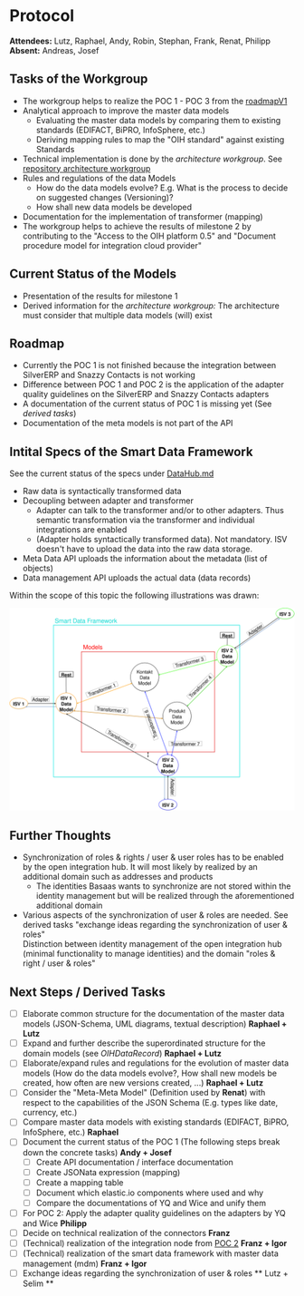 # Protocol
**Attendees:** Lutz, Raphael, Andy, Robin, Stephan, Frank, Renat, Philipp
**Absent:** Andreas, Josef

## Tasks of the Workgroup
- The workgroup helps to realize the POC 1 - POC 3 from the [roadmapV1](https://github.com/openintegrationhub/Architecture/blob/roadmap/Roadmap/RoadmapV1.md)
- Analytical approach to improve the master data models
  - Evaluating the master data models by comparing them to existing standards (EDIFACT, BiPRO, InfoSphere, etc.)
  - Deriving mapping rules to map the "OIH standard" against existing Standards
- Technical implementation is done by the _architecture workgroup_. See [repository architecture workgroup](https://github.com/openintegrationhub/Architecture)
- Rules and regulations of the data Models
  - How do the data models evolve? E.g. What is the process to decide on suggested changes (Versioning)?
  - How shall new data models be developed
- Documentation for the implementation of transformer (mapping)  
- The workgroup helps to achieve the results of milestone 2 by contributing to the "Access to the OIH platform 0.5" and "Document procedure model for integration cloud provider"

## Current Status of the Models
- Presentation of the results for milestone 1
- Derived information for the _architecture workgroup:_ The architecture must consider that multiple data models (will) exist

## Roadmap
- Currently the POC 1 is not finished because the integration between SilverERP and Snazzy Contacts is not working
- Difference between POC 1 and POC 2 is the application of the adapter quality guidelines on the SilverERP and Snazzy Contacts adapters
- A documentation of the current status of POC 1 is missing yet (See _derived tasks_)
- Documentation of the meta models is not part of the API

## Intital Specs of the Smart Data Framework
See the current status of the specs under [DataHub.md](https://github.com/openintegrationhub/Microservices/blob/datahub_specs/DataHub.md)

- Raw data is syntactically transformed data
- Decoupling between adapter and transformer
  - Adapter can talk to the transformer and/or to other adapters. Thus semantic transformation via the transformer and individual integrations are enabled
  -  (Adapter holds syntactically transformed data). Not mandatory. ISV doesn't have to upload the data into the raw data storage.
- Meta Data API uploads the information about the metadata (list of objects)
- Data management API uploads the actual data (data records)

Within the scope of this topic the following illustrations was drawn:

![SmartDataFramework](Assets/SmartDataFramework.svg)

## Further Thoughts
- Synchronization of roles & rights / user & user roles has to be enabled by the open integration hub. It will most likely by realized by an additional domain such as addresses and products
  - The identities Basaas wants to synchronize are not stored within the identity management but will be realized through the aforementioned additional domain
- Various aspects of the synchronization of user & roles are needed. See derived tasks "exchange ideas regarding the synchronization of user & roles"        
Distinction between identity management of the open integration hub (minimal functionality to manage identities) and the domain "roles & right / user & roles"

## Next Steps / Derived Tasks
- [ ] Elaborate common structure for the documentation of the master data models (JSON-Schema, UML diagrams, textual description) **Raphael + Lutz**
- [ ] Expand and further describe the superordinated structure for the domain models (see _OIHDataRecord_) **Raphael + Lutz**
- [ ] Elaborate/expand rules and regulations for the evolution of master data models (How do the data models evolve?, How shall new models be created, how often are new versions created, ...) **Raphael + Lutz**
- [ ] Consider the "Meta-Meta Model" (Definition used by **Renat**) with respect to the capabilities of the JSON Schema (E.g. types like date, currency, etc.)
- [ ] Compare master data models with existing standards (EDIFACT, BiPRO, InfoSphere, etc.) **Raphael**
- [ ] Document the current status of the POC 1 (The following steps break down the concrete tasks) **Andy + Josef**
  - [ ] Create API documentation / interface documentation
  - [ ] Create JSONata expression (mapping)
  - [ ] Create a mapping table
  - [ ] Document which elastic.io components where used and why
  - [ ] Compare the documentations of YQ and Wice and unify them
- [ ] For POC 2: Apply the adapter quality guidelines on the adapters by YQ and Wice **Philipp**
- [ ] Decide on technical realization of the connectors **Franz**
- [ ] (Technical) realization of the integration node from [POC 2](https://github.com/openintegrationhub/Architecture/blob/roadmap/Roadmap/RoadmapV1.md#poc-2--point-to-point-integration-of-isv-applications-using-connectors) **Franz + Igor**
- [ ] (Technical) realization of the smart data framework with master data management (mdm) **Franz + Igor**
- [ ] Exchange ideas regarding the synchronization of user & roles ** Lutz + Selim **

